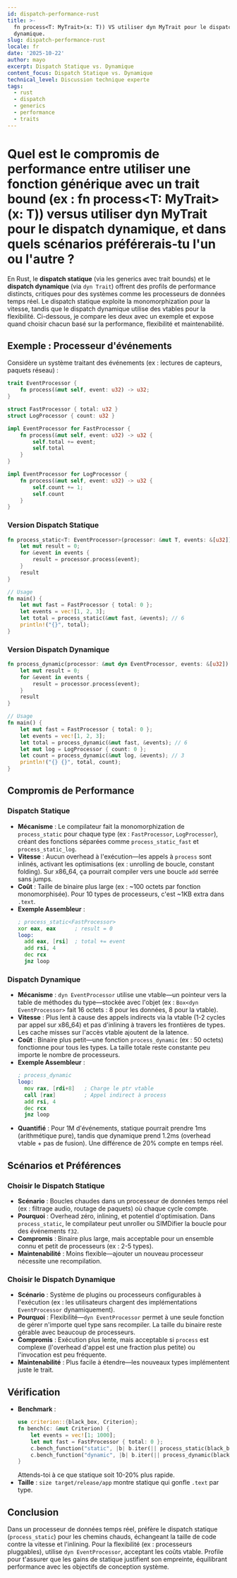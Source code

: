 ```yaml
---
id: dispatch-performance-rust
title: >-
  fn process<T: MyTrait>(x: T)) VS utiliser dyn MyTrait pour le dispatch
  dynamique.
slug: dispatch-performance-rust
locale: fr
date: '2025-10-22'
author: mayo
excerpt: Dispatch Statique vs. Dynamique
content_focus: Dispatch Statique vs. Dynamique
technical_level: Discussion technique experte
tags:
  - rust
  - dispatch
  - generics
  - performance
  - traits
---
```


# Quel est le compromis de performance entre utiliser une fonction générique avec un trait bound (ex : fn process<T: MyTrait>(x: T)) versus utiliser dyn MyTrait pour le dispatch dynamique, et dans quels scénarios préférerais-tu l'un ou l'autre ?

En Rust, le **dispatch statique** (via les generics avec trait bounds) et le **dispatch dynamique** (via `dyn Trait`) offrent des profils de performance distincts, critiques pour des systèmes comme les processeurs de données temps réel. Le dispatch statique exploite la monomorphization pour la vitesse, tandis que le dispatch dynamique utilise des vtables pour la flexibilité. Ci-dessous, je compare les deux avec un exemple et expose quand choisir chacun basé sur la performance, flexibilité et maintenabilité.

## Exemple : Processeur d'événements

Considère un système traitant des événements (ex : lectures de capteurs, paquets réseau) :

```rust
trait EventProcessor {
    fn process(&mut self, event: u32) -> u32;
}

struct FastProcessor { total: u32 }
struct LogProcessor { count: u32 }

impl EventProcessor for FastProcessor {
    fn process(&mut self, event: u32) -> u32 {
        self.total += event;
        self.total
    }
}

impl EventProcessor for LogProcessor {
    fn process(&mut self, event: u32) -> u32 {
        self.count += 1;
        self.count
    }
}
```

### Version Dispatch Statique

```rust
fn process_static<T: EventProcessor>(processor: &mut T, events: &[u32]) -> u32 {
    let mut result = 0;
    for &event in events {
        result = processor.process(event);
    }
    result
}

// Usage
fn main() {
    let mut fast = FastProcessor { total: 0 };
    let events = vec![1, 2, 3];
    let total = process_static(&mut fast, &events); // 6
    println!("{}", total);
}
```

### Version Dispatch Dynamique

```rust
fn process_dynamic(processor: &mut dyn EventProcessor, events: &[u32]) -> u32 {
    let mut result = 0;
    for &event in events {
        result = processor.process(event);
    }
    result
}

// Usage
fn main() {
    let mut fast = FastProcessor { total: 0 };
    let events = vec![1, 2, 3];
    let total = process_dynamic(&mut fast, &events); // 6
    let mut log = LogProcessor { count: 0 };
    let count = process_dynamic(&mut log, &events); // 3
    println!("{} {}", total, count);
}
```

## Compromis de Performance

### Dispatch Statique

- **Mécanisme** : Le compilateur fait la monomorphization de `process_static` pour chaque type (ex : `FastProcessor`, `LogProcessor`), créant des fonctions séparées comme `process_static_fast` et `process_static_log`.
- **Vitesse** : Aucun overhead à l'exécution—les appels à `process` sont inlinés, activant les optimisations (ex : unrolling de boucle, constant folding). Sur x86_64, ça pourrait compiler vers une boucle `add` serrée sans jumps.
- **Coût** : Taille de binaire plus large (ex : ~100 octets par fonction monomorphisée). Pour 10 types de processeurs, c'est ~1KB extra dans `.text`.
- **Exemple Assembleur** :
  ```asm
  ; process_static<FastProcessor>
  xor eax, eax      ; result = 0
  loop:
    add eax, [rsi]  ; total += event
    add rsi, 4
    dec rcx
    jnz loop
  ```

### Dispatch Dynamique

- **Mécanisme** : `dyn EventProcessor` utilise une vtable—un pointeur vers la table de méthodes du type—stockée avec l'objet (ex : `Box<dyn EventProcessor>` fait 16 octets : 8 pour les données, 8 pour la vtable).
- **Vitesse** : Plus lent à cause des appels indirects via la vtable (1-2 cycles par appel sur x86_64) et pas d'inlining à travers les frontières de types. Les cache misses sur l'accès vtable ajoutent de la latence.
- **Coût** : Binaire plus petit—une fonction `process_dynamic` (ex : 50 octets) fonctionne pour tous les types. La taille totale reste constante peu importe le nombre de processeurs.
- **Exemple Assembleur** :
  ```asm
  ; process_dynamic
  loop:
    mov rax, [rdi+8]   ; Charge le ptr vtable
    call [rax]         ; Appel indirect à process
    add rsi, 4
    dec rcx
    jnz loop
  ```
- **Quantifié** : Pour 1M d'événements, statique pourrait prendre 1ms (arithmétique pure), tandis que dynamique prend 1.2ms (overhead vtable + pas de fusion). Une différence de 20% compte en temps réel.

## Scénarios et Préférences

### Choisir le Dispatch Statique

- **Scénario** : Boucles chaudes dans un processeur de données temps réel (ex : filtrage audio, routage de paquets) où chaque cycle compte.
- **Pourquoi** : Overhead zéro, inlining, et potentiel d'optimisation. Dans `process_static`, le compilateur peut unroller ou SIMDifier la boucle pour des événements `f32`.
- **Compromis** : Binaire plus large, mais acceptable pour un ensemble connu et petit de processeurs (ex : 2-5 types).
- **Maintenabilité** : Moins flexible—ajouter un nouveau processeur nécessite une recompilation.

### Choisir le Dispatch Dynamique

- **Scénario** : Système de plugins ou processeurs configurables à l'exécution (ex : les utilisateurs chargent des implémentations `EventProcessor` dynamiquement).
- **Pourquoi** : Flexibilité—`dyn EventProcessor` permet à une seule fonction de gérer n'importe quel type sans recompiler. La taille du binaire reste gérable avec beaucoup de processeurs.
- **Compromis** : Exécution plus lente, mais acceptable si `process` est complexe (l'overhead d'appel est une fraction plus petite) ou l'invocation est peu fréquente.
- **Maintenabilité** : Plus facile à étendre—les nouveaux types implémentent juste le trait.

## Vérification

- **Benchmark** :
  ```rust
  use criterion::{black_box, Criterion};
  fn bench(c: &mut Criterion) {
      let events = vec![1; 1000];
      let mut fast = FastProcessor { total: 0 };
      c.bench_function("static", |b| b.iter(|| process_static(black_box(&mut fast), black_box(&events))));
      c.bench_function("dynamic", |b| b.iter(|| process_dynamic(black_box(&mut fast), black_box(&events))));
  }
  ```
  Attends-toi à ce que statique soit 10-20% plus rapide.
- **Taille** : `size target/release/app` montre statique qui gonfle `.text` par type.

## Conclusion

Dans un processeur de données temps réel, préfère le dispatch statique (`process_static`) pour les chemins chauds, échangeant la taille de code contre la vitesse et l'inlining. Pour la flexibilité (ex : processeurs pluggables), utilise `dyn EventProcessor`, acceptant les coûts vtable. Profile pour t'assurer que les gains de statique justifient son empreinte, équilibrant performance avec les objectifs de conception système.
